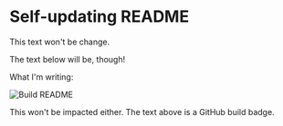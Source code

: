 # Self-updating README

This text won't be change.

The text below will be, though!

What I'm writing:

<ARTICLES>

![Build README](https://github.com/<USERNAME>/<USERNAME>/workflows/Build%20README/badge.svg)

This won't be impacted either. The text above is a GitHub build badge.

